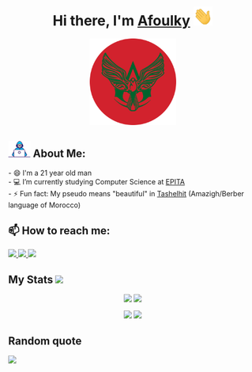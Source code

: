 <div>
    <h1 align="center">Hi there, I'm <a href="https://afoulky.ga">Afoulky</a> 
        <img src="./assets/hi.gif" width="39px" />
    </h1>
    <div align="center">
        <img src="assets/logo-rounded.png" width="175px"/>
    </div>
    <h2><img src="./assets/developer.gif" width="45px" /> About Me:</h2>
    <span> - 😄 I'm a 21 year old man<br></span>
    <span> - 💻 I’m currently studying Computer Science at <a href="https://github.com/epita">EPITA</a><br></span>
    <span> - ⚡ Fun fact: My pseudo means "beautiful" in <a href="https://en.wikipedia.org/wiki/Shilha_language">Tashelhit</a> (Amazigh/Berber language of Morocco)<br></span>
    <h2>📫 How to reach me:</h2>
    <a href="https://www.linkedin.com/in/afoulky">
        <img src="https://img.icons8.com/color/48/000000/linkedin.png" width="5%" />
    </a>
    <a href="https://twitter.com/afoulky_">
        <img src="https://img.icons8.com/color/48/000000/twitter.png" width="5%" />
    </a>
    <a href="https://dsc.bio/afoulky">
        <img src="https://img.icons8.com/color/48/000000/discord.png" width="5%" />
    </a>
    <h2>My Stats <img src="https://visitor-badge.glitch.me/badge?page_id=Afoulky.Afoulky&left_text=Profile%20views" /> </h2>
    <p align="center">
        <img width="49%" src="https://github-readme-stats.vercel.app/api?username=Afoulky&count_private=true&show_icons=true&theme=algolia&include_all_commits=true&custom_title=My%20Github%20Stats" />
        <img width="49%" src="https://github-readme-streak-stats.herokuapp.com/?user=Afoulky&theme=algolia" />
    </p>
    <p align="center">
        <img width="49%" src="https://github-readme-stats.vercel.app/api/top-langs/?username=Afoulky&layout=compact&count_private=true&theme=algolia" />
        <img width="49%" src="https://github-readme-stats.vercel.app/api/wakatime?username=Afoulky&theme=algolia" />
    </p>
    <h2>Random quote</h2>
    <p>
        <img src="https://github-readme-quotes.herokuapp.com/quote?theme=algolia&layout=socrates" />
    </p>
</div>
